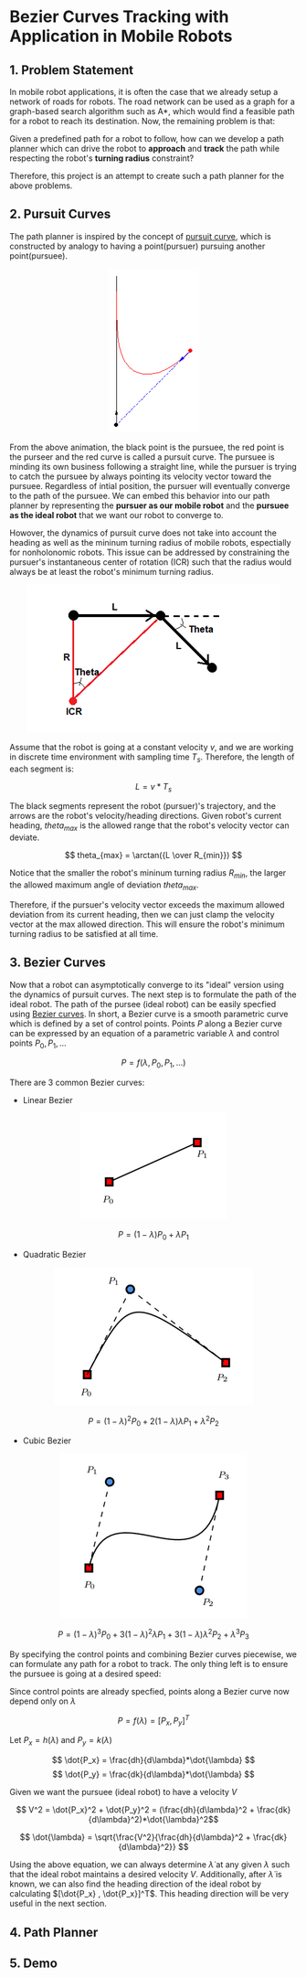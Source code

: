 # Bezier Curves Tracking with Application in Mobile Robots

## 1. Problem Statement

In mobile robot applications, it is often the case that we already setup a network of roads for robots. The road network can be used as a graph for a graph-based search algorithm such as A*, which would find a feasible path for a robot to reach its destination. Now, the remaining problem is that:

Given a predefined path for a robot to follow, how can we develop a path planner which can drive the robot to **approach** and **track** the path while respecting the robot's **turning radius** constraint?


Therefore, this project is an attempt to create such a path planner for the above problems. 

## 2. Pursuit Curves
The path planner is inspired by the concept of [pursuit curve](https://en.wikipedia.org/wiki/Pursuit_curve), which is constructed by analogy to having a point(pursuer) pursuing another point(pursuee).

<p align="center">
  <img src="videos/pursuit_curve.gif" />
</p>

From the above animation, the black point is the pursuee, the red point is the purseer and the red curve is called a pursuit curve. The pursuee is minding its own business following a straight line, while the pursuer is trying to catch the pursuee by always pointing its velocity vector toward the pursuee. Regardless of intial position, the pursuer will eventually converge to the path of the pursuee. We can embed this behavior into our path planner by representing the **pursuer as our mobile robot** and the **pursuee as the ideal robot** that we want our robot to converge to. 

Howover, the dynamics of pursuit curve does not take into account the heading as well as the mininum turning radius of mobile robots, espectially for nonholonomic robots. This issue can be addressed by constraining the pursuer's instantaneous center of rotation (ICR) such that the radius would always be at least the robot's minimum turning radius. 

<p align="center">
  <img src="videos/ICR.PNG" />
</p>


Assume that the robot is going at a constant velocity $v$, and we are working in discrete time environment with sampling time $T_s$. Therefore, the length of each segment is:

$$ L = v*T_s $$

The black segments represent the robot (pursuer)'s trajectory, and the arrows are the robot's velocity/heading directions. Given robot's current heading, $theta_{max}$ is the allowed range that the robot's velocity vector can deviate. 

$$ theta_{max} = \arctan({L \over R_{min}}) $$

Notice that the smaller the robot's mininum turning radius $R_{min}$, the larger the allowed maximum angle of deviation $theta_{max}$. 

Therefore, if the pursuer's velocity vector exceeds the maximum allowed deviation from its current heading, then we can just clamp the velocity vector at the max allowed direction. This will ensure the robot's minimum turning radius to be satisfied at all time. 

## 3. Bezier Curves
Now that a robot can asymptotically converge to its "ideal" version using the dynamics of pursuit curves. The next step is to formulate the path of the ideal robot. The path of the pursee (ideal robot) can be easily specfied using [Bezier curves](https://en.wikipedia.org/wiki/B%C3%A9zier_curve). In short, a Bezier curve is a smooth parametric curve which is defined by a set of control points. Points $P$ along a Bezier curve can be expressed by an equation of a parametric variable $\lambda$ and control points $P_0,P_1,...$ 

$$P = f(\lambda,P_0,P_1,...)$$

There are 3 common Bezier curves:

* Linear Bezier
<p align="center">
  <img src="videos/linearbezier.PNG" />
</p>

$$P = (1-\lambda)P_0 + \lambda P_1$$
* Quadratic Bezier
<p align="center">
  <img src="videos/quadraticbezier.PNG" />
</p>

$$P=(1-\lambda)^2P_0 + 2(1-\lambda)\lambda P_1 + \lambda^2 P_2$$
* Cubic Bezier 
<p align="center">
  <img src="videos/cubicbezier.PNG" />
</p>

$$P = (1-\lambda)^3 P_0 + 3(1-\lambda)^2\lambda P_1 + 3(1-\lambda)\lambda^2 P_2 + \lambda^3 P_3$$

By specifying the control points and combining Bezier curves piecewise, we can formulate any path for a robot to track. The only thing left is to ensure the pursuee is going at a desired speed:

 Since control points are already specfied, points along a Bezier curve now depend only on $\lambda$

 $$P = f(\lambda) = [P_x,P_y]^T$$

 Let $P_x = h(\lambda)$ and $P_y = k(\lambda)$

 $$ \dot{P_x} = \frac{dh}{d\lambda}*\dot{\lambda} $$
 $$ \dot{P_y} = \frac{dk}{d\lambda}*\dot{\lambda} $$

 Given we want the pursuee (ideal robot) to have a velocity $V$

 $$ V^2 = \dot{P_x}^2 + \dot{P_y}^2 = (\frac{dh}{d\lambda}^2 + \frac{dk}{d\lambda}^2)*\dot{\lambda}^2$$

 $$ \dot{\lambda} = \sqrt{\frac{V^2}{\frac{dh}{d\lambda}^2 + \frac{dk}{d\lambda}^2}} $$

Using the above equation, we can always determine $\dot{\lambda}$ at any given $\lambda$ such that the ideal robot maintains a desired velocity $V$. Additionally, after $\dot{\lambda}$ is known, we can also find the heading direction of the ideal robot by calculating $[\dot{P_x} , \dot{P_x}]^T$. This heading direction will be very useful  in the next section. 

## 4. Path Planner

## 5. Demo
<!-- ![Alt Text](videos/linearbezier_demo1.gif)
![Alt Text](videos/linearbezier_demo2.gif)
![Alt Text](videos/linearbezier_demo3.gif)
![Alt Text](videos/linearbezier_demo4.gif) -->


